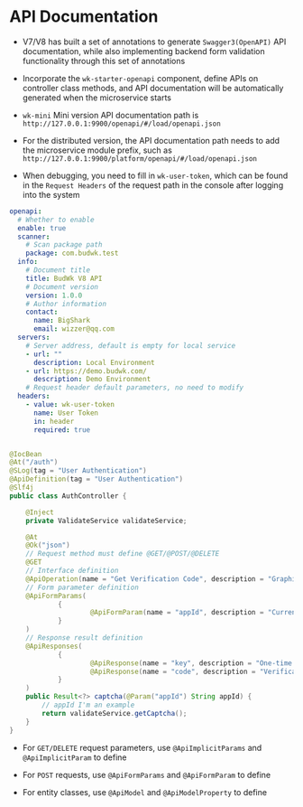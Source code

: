 # API Documentation

* V7/V8 has built a set of annotations to generate `Swagger3(OpenAPI)` API documentation, while also implementing backend form validation functionality through this set of annotations

* Incorporate the `wk-starter-openapi` component, define APIs on controller class methods, and API documentation will be automatically generated when the microservice starts

* `wk-mini` Mini version API documentation path is `http://127.0.0.1:9900/openapi/#/load/openapi.json`
* For the distributed version, the API documentation path needs to add the microservice module prefix, such as `http://127.0.0.1:9900/platform/openapi/#/load/openapi.json`
* When debugging, you need to fill in `wk-user-token`, which can be found in the `Request Headers` of the request path in the console after logging into the system

```yaml
openapi:
  # Whether to enable
  enable: true
  scanner:
    # Scan package path
    package: com.budwk.test
  info:
    # Document title
    title: BudWk V8 API
    # Document version
    version: 1.0.0
    # Author information
    contact:
      name: BigShark
      email: wizzer@qq.com
  servers:
    # Server address, default is empty for local service
    - url: ""
      description: Local Environment
    - url: https://demo.budwk.com/
      description: Demo Environment
    # Request header default parameters, no need to modify
  headers:
    - value: wk-user-token
      name: User Token
      in: header
      required: true
```

```java

@IocBean
@At("/auth")
@SLog(tag = "User Authentication")
@ApiDefinition(tag = "User Authentication")
@Slf4j
public class AuthController {

    @Inject
    private ValidateService validateService;

    @At
    @Ok("json")
    // Request method must define @GET/@POST/@DELETE 
    @GET
    // Interface definition
    @ApiOperation(name = "Get Verification Code", description = "Graphic Verification Code")
    // Form parameter definition
    @ApiFormParams(
            {
                    @ApiFormParam(name = "appId", description = "Current login application ID")
            }
    )
    // Response result definition
    @ApiResponses(
            {
                    @ApiResponse(name = "key", description = "One-time key for verification code"),
                    @ApiResponse(name = "code", description = "Verification code value")
            }
    )
    public Result<?> captcha(@Param("appId") String appId) {
        // appId I'm an example
        return validateService.getCaptcha();
    }
}

```

* For `GET/DELETE` request parameters, use `@ApiImplicitParams` and `@ApiImplicitParam` to define

* For `POST` requests, use `@ApiFormParams` and `@ApiFormParam` to define

* For entity classes, use `@ApiModel` and `@ApiModelProperty` to define 